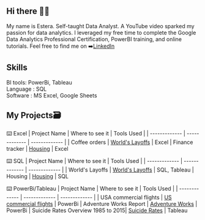 ## Hi there 🙋‍♀️
My name is Estera. Self-taught Data Analyst. A YouTube video sparked my passion for data analytics. I leveraged my free time to complete the Google Data Analytics Professional Certification, PowerBI training, and online tutorials. Feel free to find me on ➡️[LinkedIn](https://www.linkedin.com/in/estera-lasek/)


## **Skills**
BI tools: PowerBi, Tableau\
Language : SQL\
Software : MS Excel, Google Sheets

## **My Projects**🗃️

⌨️ Excel
| Project Name  | Where to see it | Tools Used |
| ------------- | ------------- | ------------- |
| Coffee orders  | [World's Layoffs](https://github.com/EsiaGB/worlds_layoffs)  | Excel
| Finance tracker  | [Housing](https://github.com/EsiaGB/Housing) | Excel

⌨️ SQL
| Project Name  | Where to see it | Tools Used |
| ------------- | ------------- | ------------- |
| World's Layoffs  | [World's Layoffs](https://github.com/EsiaGB/worlds_layoffs)  | SQL, Tableau
| Housing  | [Housing](https://github.com/EsiaGB/Housing) | SQL

⌨️ PowerBi/Tableau
| Project Name | Where to see it | Tools Used |
| ------------- | ------------- | ------------- |
| USA commercial flights | [US commercial flights](https://github.com/EsiaGB/Airlines) | PowerBi
| Adventure Works Report | [Adventure Works](https://github.com/EsiaGB/AdventureWorks) | PowerBi
| Suicide Rates Overview 1985 to 2015| [Suicide Rates](https://public.tableau.com/app/profile/estera.lasek/viz/Suicide_17116475929130/Dashboard1) | Tableau






